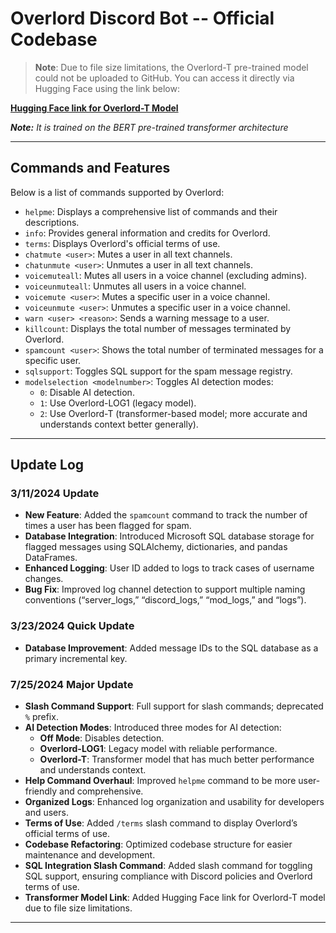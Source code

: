 # Overlord Discord Bot -- Official Codebase

> **Note**: Due to file size limitations, the Overlord-T pre-trained model could not be uploaded to GitHub. You can access it directly via Hugging Face using the link below:

[**Hugging Face link for Overlord-T Model**](https://huggingface.co/ghosteau/OverlordT/tree/main)

***Note:*** *It is trained on the BERT pre-trained transformer architecture*

---

## Commands and Features
Below is a list of commands supported by Overlord:

- `helpme`: Displays a comprehensive list of commands and their descriptions.
- `info`: Provides general information and credits for Overlord.
- `terms`: Displays Overlord's official terms of use.
- `chatmute <user>`: Mutes a user in all text channels.
- `chatunmute <user>`: Unmutes a user in all text channels.
- `voicemuteall`: Mutes all users in a voice channel (excluding admins).
- `voiceunmuteall`: Unmutes all users in a voice channel.
- `voicemute <user>`: Mutes a specific user in a voice channel.
- `voiceunmute <user>`: Unmutes a specific user in a voice channel.
- `warn <user> <reason>`: Sends a warning message to a user.
- `killcount`: Displays the total number of messages terminated by Overlord.
- `spamcount <user>`: Shows the total number of terminated messages for a specific user.
- `sqlsupport`: Toggles SQL support for the spam message registry.
- `modelselection <modelnumber>`: Toggles AI detection modes:
  - `0`: Disable AI detection.
  - `1`: Use Overlord-LOG1 (legacy model).
  - `2`: Use Overlord-T (transformer-based model; more accurate and understands context better generally).

---

## Update Log

### **3/11/2024 Update**
- **New Feature**: Added the `spamcount` command to track the number of times a user has been flagged for spam.
- **Database Integration**: Introduced Microsoft SQL database storage for flagged messages using SQLAlchemy, dictionaries, and pandas DataFrames.
- **Enhanced Logging**: User ID added to logs to track cases of username changes.
- **Bug Fix**: Improved log channel detection to support multiple naming conventions (“server_logs,” “discord_logs,” “mod_logs,” and “logs”).

### **3/23/2024 Quick Update**
- **Database Improvement**: Added message IDs to the SQL database as a primary incremental key.

### **7/25/2024 Major Update**
- **Slash Command Support**: Full support for slash commands; deprecated `%` prefix.
- **AI Detection Modes**: Introduced three modes for AI detection:
  - **Off Mode**: Disables detection.
  - **Overlord-LOG1**: Legacy model with reliable performance.
  - **Overlord-T**: Transformer model that has much better performance and understands context.
- **Help Command Overhaul**: Improved `helpme` command to be more user-friendly and comprehensive.
- **Organized Logs**: Enhanced log organization and usability for developers and users.
- **Terms of Use**: Added `/terms` slash command to display Overlord’s official terms of use.
- **Codebase Refactoring**: Optimized codebase structure for easier maintenance and development.
- **SQL Integration Slash Command**: Added slash command for toggling SQL support, ensuring compliance with Discord policies and Overlord terms of use.
- **Transformer Model Link**: Added Hugging Face link for Overlord-T model due to file size limitations.
---
